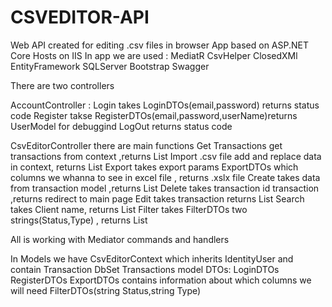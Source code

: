 # CSVEDITOR-API
Web API created for editing .csv files in browser
App based on ASP.NET Core 
Hosts on IIS 
In app we are used :
MediatR
CsvHelper
ClosedXMl
EntityFramework
SQLServer
Bootstrap
Swagger

There are two controllers 

AccountController :
Login takes LoginDTOs(email,password) returns status code
Register takse RegisterDTOs(email,password,userName)returns UserModel for debuggind
LogOut returns status code


CsvEditorController there are main functions
Get Transactions get transactions from context ,returns List<Transaction>
Import .csv file  add and replace data in context, returns List<Transaction>
Export takes export params ExportDTOs which columns we whanna to see in excel file , returns .xslx file
Create takes data from transaction model  ,returns List<Transaction>
Delete takes transaction id transaction ,returns redirect to main page
Edit takes transaction  returns List<transtaction>
Search takes Client name, returns List<Transaction>
Filter takes FilterDTOs two strings(Status,Type) , returns List<Transaction>



All is working with Mediator commands and handlers

In Models we have 
CsvEditorContext which inherits IdentityUser
and contain Transaction DbSet
Transactions model
DTOs:
LoginDTOs
RegisterDTOs
ExportDTOs contains information about which columns we will need 
FilterDTOs(string Status,string Type)
